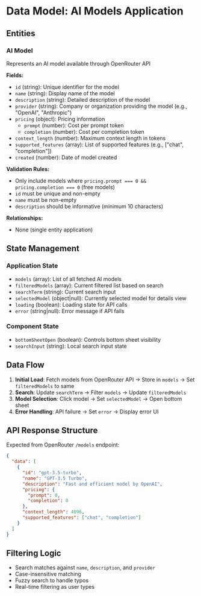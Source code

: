 # Data Model: AI Models Application

## Entities

### AI Model
Represents an AI model available through OpenRouter API

**Fields:**
- `id` (string): Unique identifier for the model
- `name` (string): Display name of the model
- `description` (string): Detailed description of the model
- `provider` (string): Company or organization providing the model (e.g., "OpenAI", "Anthropic")
- `pricing` (object): Pricing information
  - `prompt` (number): Cost per prompt token
  - `completion` (number): Cost per completion token
- `context_length` (number): Maximum context length in tokens
- `supported_features` (array): List of supported features (e.g., ["chat", "completion"])
- `created` (number): Date of model created

**Validation Rules:**
- Only include models where `pricing.prompt === 0 && pricing.completion === 0` (free models)
- `id` must be unique and non-empty
- `name` must be non-empty
- `description` should be informative (minimum 10 characters)

**Relationships:**
- None (single entity application)

## State Management

### Application State
- `models` (array): List of all fetched AI models
- `filteredModels` (array): Current filtered list based on search
- `searchTerm` (string): Current search input
- `selectedModel` (object|null): Currently selected model for details view
- `loading` (boolean): Loading state for API calls
- `error` (string|null): Error message if API fails

### Component State
- `bottomSheetOpen` (boolean): Controls bottom sheet visibility
- `searchInput` (string): Local search input state

## Data Flow

1. **Initial Load**: Fetch models from OpenRouter API → Store in `models` → Set `filteredModels` to same
2. **Search**: Update `searchTerm` → Filter `models` → Update `filteredModels`
3. **Model Selection**: Click model → Set `selectedModel` → Open bottom sheet
4. **Error Handling**: API failure → Set `error` → Display error UI

## API Response Structure

Expected from OpenRouter `/models` endpoint:
```json
{
  "data": [
    {
      "id": "gpt-3.5-turbo",
      "name": "GPT-3.5 Turbo",
      "description": "Fast and efficient model by OpenAI",
      "pricing": {
        "prompt": 0,
        "completion": 0
      },
      "context_length": 4096,
      "supported_features": ["chat", "completion"]
    }
  ]
}
```

## Filtering Logic

- Search matches against `name`, `description`, and `provider`
- Case-insensitive matching
- Fuzzy search to handle typos
- Real-time filtering as user types